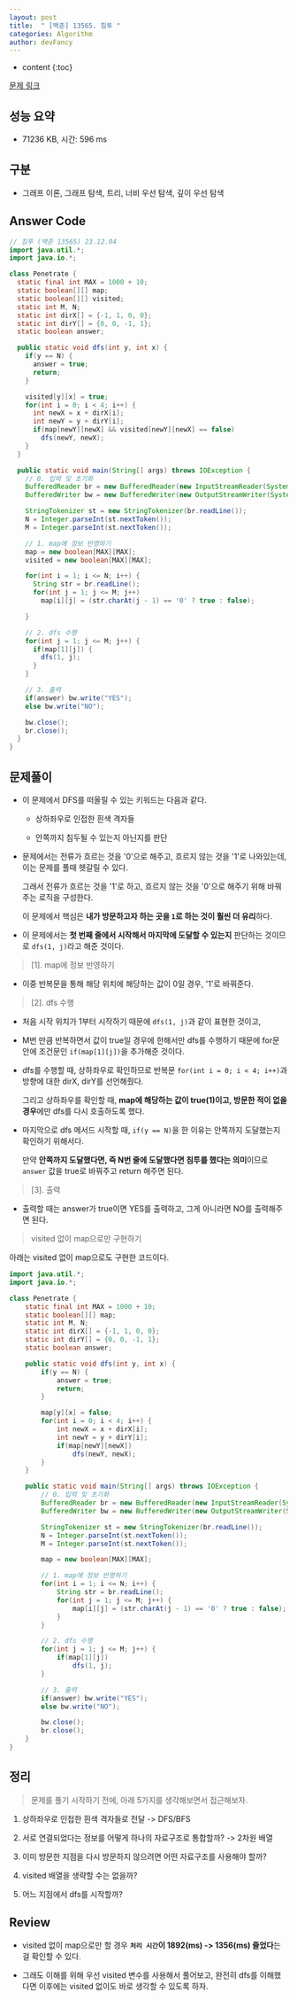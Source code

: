 ```yaml
---
layout: post
title:  " [백준] 13565. 침투 "
categories: Algorithm
author: devFancy
---
```

* content
{:toc}

[문제 링크](https://www.acmicpc.net/problem/13565)

## 성능 요약

* 71236 KB, 시간: 596 ms

## 구분

* 그래프 이론, 그래프 탐색, 트리, 너비 우선 탐색, 깊이 우선 탐색

## Answer Code

```java
// 침투 (백준 13565) 23.12.04
import java.util.*;
import java.io.*;

class Penetrate {
  static final int MAX = 1000 + 10;
  static boolean[][] map;
  static boolean[][] visited;
  static int M, N;
  static int dirX[] = {-1, 1, 0, 0};
  static int dirY[] = {0, 0, -1, 1};
  static boolean answer;

  public static void dfs(int y, int x) {
    if(y == N) {
      answer = true;
      return;
    }

    visited[y][x] = true;
    for(int i = 0; i < 4; i++) {
      int newX = x + dirX[i];
      int newY = y + dirY[i];
      if(map[newY][newX] && visited[newY][newX] == false)
        dfs(newY, newX);
    }
  }

  public static void main(String[] args) throws IOException {
    // 0. 입력 및 초기화
    BufferedReader br = new BufferedReader(new InputStreamReader(System.in));
    BufferedWriter bw = new BufferedWriter(new OutputStreamWriter(System.out));

    StringTokenizer st = new StringTokenizer(br.readLine());
    N = Integer.parseInt(st.nextToken());
    M = Integer.parseInt(st.nextToken());

    // 1. map에 정보 반영하기
    map = new boolean[MAX][MAX];
    visited = new boolean[MAX][MAX];

    for(int i = 1; i <= N; i++) {
      String str = br.readLine();
      for(int j = 1; j <= M; j++)
        map[i][j] = (str.charAt(j - 1) == '0' ? true : false);

    }

    // 2. dfs 수행
    for(int j = 1; j <= M; j++) {
      if(map[1][j]) {
        dfs(1, j);
      }
    }

    // 3. 출력
    if(answer) bw.write("YES");
    else bw.write("NO");

    bw.close();
    br.close();
  }
}
```

## 문제풀이

* 이 문제에서 DFS를 떠올릴 수 있는 키워드는 다음과 같다.

    * 상하좌우로 인접한 흰색 격자들

    * 안쪽까지 침두될 수 있는지 아닌지를 판단

* 문제에서는 전류가 흐르는 것을 '0'으로 해주고, 흐르지 않는 것을 '1'로 나와있는데, 이는 문제를 풀때 헷갈릴 수 있다.

  그래서 전류가 흐르는 것을 '1'로 하고, 흐르지 않는 것을 '0'으로 해주기 위해 바꿔주는 로직을 구성한다.

  이 문제에서 핵심은 **내가 방문하고자 하는 곳을 `1`로 하는 것이 훨씬 더 유리**하다.

* 이 문제에서는 **첫 번째 줄에서 시작해서 마지막에 도달할 수 있는지** 판단하는 것이므로 `dfs(1, j)`라고 해준 것이다.

> [1]. map에 정보 반영하기

* 이중 반복문을 통해 해당 위치에 해당하는 값이 0일 경우, '1'로 바꿔준다.

> [2]. dfs 수행

* 처음 시작 위치가 1부터 시작하기 때문에 `dfs(1, j)`과 같이 표현한 것이고,

* M번 만큼 반복하면서 값이 true일 경우에 한해서만 dfs를 수행하기 때문에 for문 안에 조건문인 `if(map[1][j])`을 추가해준 것이다.

* dfs를 수행할 때, 상하좌우로 확인하므로 반복문 `for(int i = 0; i < 4; i++)`과 방향에 대한 dirX, dirY를 선언해줬다.

  그리고 상하좌우를 확인할 때, **map에 해당하는 값이 true(1)이고, 방문한 적이 없을 경우**에만 dfs를 다시 호출하도록 했다.

* 마지막으로 dfs 메서드 시작할 때, `if(y == N)`을 한 이유는 안쪽까지 도달했는지 확인하기 위해서다.

  만약 **안쪽까지 도달했다면, 즉 N번 줄에 도달했다면 침투를 했다는 의미**이므로 `answer` 값을 true로 바꿔주고 return 해주면 된다.

> [3]. 출력

* 출력할 때는 answer가 true이면 YES를 출력하고, 그게 아니라면 NO를 출력해주면 된다.

> visited 없이 map으로만 구현하기

아래는 visited 없이 map으로도 구현한 코드이다.

```java
import java.util.*;
import java.io.*;

class Penetrate {
    static final int MAX = 1000 + 10;
    static boolean[][] map;
    static int M, N;
    static int dirX[] = {-1, 1, 0, 0};
    static int dirY[] = {0, 0, -1, 1};
    static boolean answer;

    public static void dfs(int y, int x) {
        if(y == N) {
            answer = true;
            return;
        }

        map[y][x] = false;
        for(int i = 0; i < 4; i++) {
            int newX = x + dirX[i];
            int newY = y + dirY[i];
            if(map[newY][newX])
                dfs(newY, newX);
        }
    }

    public static void main(String[] args) throws IOException {
        // 0. 입력 및 초기화
        BufferedReader br = new BufferedReader(new InputStreamReader(System.in));
        BufferedWriter bw = new BufferedWriter(new OutputStreamWriter(System.out));

        StringTokenizer st = new StringTokenizer(br.readLine());
        N = Integer.parseInt(st.nextToken());
        M = Integer.parseInt(st.nextToken());

        map = new boolean[MAX][MAX];

        // 1. map에 정보 반영하기
        for(int i = 1; i <= N; i++) {
            String str = br.readLine();
            for(int j = 1; j <= M; j++) {
                map[i][j] = (str.charAt(j - 1) == '0' ? true : false);
            }
        }

        // 2. dfs 수행
        for(int j = 1; j <= M; j++) {
            if(map[1][j])
                dfs(1, j);
        }

        // 3. 출력
        if(answer) bw.write("YES");
        else bw.write("NO");

        bw.close();
        br.close();
    }
}
```

## 정리

> 문제를 풀기 시작하기 전에, 아래 5가지를 생각해보면서 접근해보자.

1. 상하좌우로 인접한 흰색 격자들로 전달 -> DFS/BFS

2. 서로 연결되었다는 정보를 어떻게 하나의 자료구조로 통합할까? -> 2차원 배열

3. 이미 방문한 지점을 다시 방문하지 않으려면 어떤 자료구조를 사용해야 할까? 

4. visited 배열을 생략할 수는 없을까?

5. 어느 지점에서 dfs를 시작할까?

## Review

* visited 없이 map으로만 할 경우 **`처리 시간`이 1892(ms) -> 1356(ms) 줄었다**는 걸 확인할 수 있다.

* 그래도 이해를 위해 우선 visited 변수를 사용해서 풀어보고, 완전히 dfs를 이해했다면 이후에는 visited 없이도 바로 생각할 수 있도록 하자.